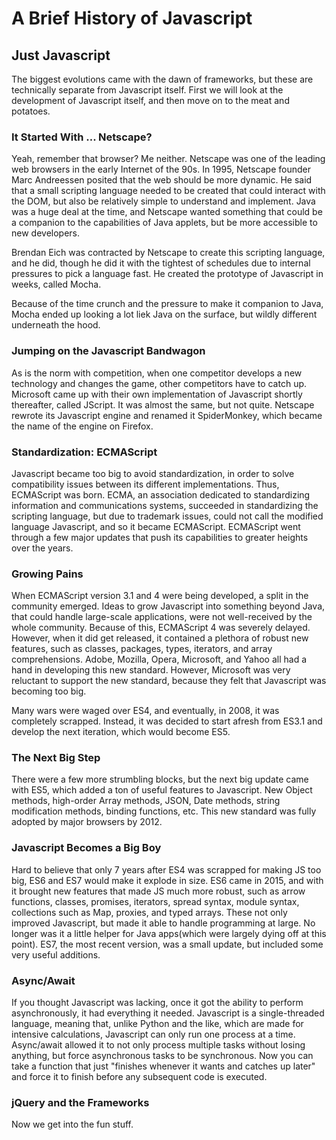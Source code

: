 # A Brief History of Javascript

## Just Javascript

The biggest evolutions came with the dawn of frameworks, but these are technically separate from Javascript itself. First we will look at the development of Javascript itself, and then move on to the meat and potatoes.

### It Started With ... Netscape?

Yeah, remember that browser? Me neither. Netscape was one of the leading web browsers in the early Internet of the 90s. In 1995, Netscape founder Marc Andreessen posited that the web should be more dynamic. He said that a small scripting language needed to be created that could interact with the DOM, but also be relatively simple to understand and implement. Java was a huge deal at the time, and Netscape wanted something that could be a companion to the capabilities of Java applets, but be more accessible to new developers.

Brendan Eich was contracted by Netscape to create this scripting language, and he did, though he did it with the tightest of schedules due to internal pressures to pick a language fast. He created the prototype of Javascript in weeks, called Mocha.

Because of the time crunch and the pressure to make it companion to Java, Mocha ended up looking a lot liek Java on the surface, but wildly different underneath the hood.

### Jumping on the Javascript Bandwagon

As is the norm with competition, when one competitor develops a new technology and changes the game, other competitors have to catch up. Microsoft came up with their own implementation of Javascript shortly thereafter, called JScript. It was almost the same, but not quite. Netscape rewrote its Javascript engine and renamed it SpiderMonkey, which became the name of the engine on Firefox.

### Standardization: ECMAScript

Javascript became too big to avoid standardization, in order to solve compatibility issues between its different implementations. Thus, ECMAScript was born. ECMA, an association dedicated to standardizing information and communications systems, succeeded in standardizing the scripting language, but due to trademark issues, could not call the modified language Javascript, and so it became ECMAScript. ECMAScript went through a few major updates that push its capabilities to greater heights over the years.

### Growing Pains

When ECMAScript version 3.1 and 4 were being developed, a split in the community emerged. Ideas to grow Javascript into something beyond Java, that could handle large-scale applications, were not well-received by the whole community. Because of this, ECMAScript 4 was severely delayed. However, when it did get released, it contained a plethora of robust new features, such as classes, packages, types, iterators, and array comprehensions. Adobe, Mozilla, Opera, Microsoft, and Yahoo all had a hand in developing this new standard. However, Microsoft was very reluctant to support the new standard, because they felt that Javascript was becoming too big.

Many wars were waged over ES4, and eventually, in 2008, it was completely scrapped. Instead, it was decided to start afresh from ES3.1 and develop the next iteration, which would become ES5.

### The Next Big Step

There were a few more strumbling blocks, but the next big update came with ES5, which added a ton of useful features to Javascript. New Object methods, high-order Array methods, JSON, Date methods, string modification methods, binding functions, etc. This new standard was fully adopted by major browsers by 2012.

### Javascript Becomes a Big Boy

Hard to believe that only 7 years after ES4 was scrapped for making JS too big, ES6 and ES7 would make it explode in size. ES6 came in 2015, and with it brought new features that made JS much more robust, such as arrow functions, classes, promises, iterators, spread syntax, module syntax, collections such as Map, proxies, and typed arrays. These not only improved Javascript, but made it able to handle programming at large. No longer was it a little helper for Java apps(which were largely dying off at this point). ES7, the most recent version, was a small update, but included some very useful additions.

### Async/Await

If you thought Javascript was lacking, once it got the ability to perform asynchronously, it had everything it needed. Javascript is a single-threaded language, meaning that, unlike Python and the like, which are made for intensive calculations, Javascript can only run one process at a time. Async/await allowed it to not only process multiple tasks without losing anything, but force asynchronous tasks to be synchronous. Now you can take a function that just "finishes whenever it wants and catches up later" and force it to finish before any subsequent code is executed.

### jQuery and the Frameworks

Now we get into the fun stuff.